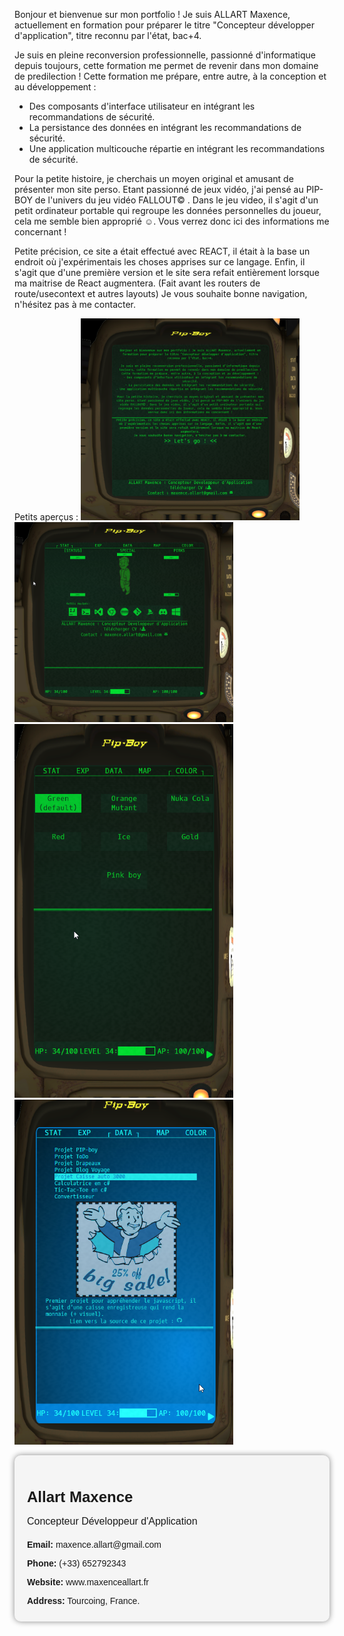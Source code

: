 Bonjour et bienvenue sur mon portfolio ! Je suis ALLART Maxence, actuellement en formation pour préparer le titre "Concepteur développer d'application", titre reconnu par l'état, bac+4.

Je suis en pleine reconversion professionnelle, passionné d'informatique depuis toujours, cette formation me permet de revenir dans mon domaine de predilection !
Cette formation me prépare, entre autre, à la conception et au développement :
- Des composants d'interface utilisateur en intégrant les recommandations de sécurité.
- La persistance des données en intégrant les recommandations de sécurité.
- Une application multicouche répartie en intégrant les recommandations de sécurité.

Pour la petite histoire, je cherchais un moyen original et amusant de présenter mon site perso. Etant passionné de jeux vidéo, j'ai pensé au PIP-BOY de l'univers du jeu vidéo FALLOUT© . Dans le jeu video, il s'agit d'un petit ordinateur portable qui regroupe les données personnelles du joueur, cela me semble bien approprié ☺. Vous verrez donc ici des informations me concernant !

Petite précision, ce site a était effectué avec REACT, il était à la base un endroit où j'expérimentais les choses apprises sur ce langage. Enfin, il s'agit que d'une première version et le site sera refait entièrement lorsque ma maitrise de React augmentera. (Fait avant les routers de route/usecontext et autres layouts)
Je vous souhaite bonne navigation, n'hésitez pas à me contacter.


Petits aperçus :
<img src="./src/assets/capturesReadme/desktop_abouthomepage_.png" alt="capture écran du site" width="350"/>
<img src="./src/assets/capturesReadme/desktop_statustab.png" alt="capture écran du site" width="350"/>
<img src="./src/assets/capturesReadme/mobile_colortab.png" alt="capture écran du site" width="350"/>
<img src="./src/assets/capturesReadme/mobile_datatab.png" alt="capture écran du site" width="350"/>

<div style="background-color: #F5F5F5; padding: 20px; border-radius: 10px; box-shadow: 0px 0px 10px #888888; font-family: Arial, sans-serif;">
<h1 style="font-size: 24px; margin-bottom: 10px;">Allart Maxence</h1>
<p style="font-size: 16px; margin-bottom: 20px;">Concepteur Développeur d'Application</p>
<p style="font-size: 14px; margin-bottom: 5px;"><strong>Email:</strong> maxence.allart@gmail.com</p>
<p style="font-size: 14px; margin-bottom: 5px;"><strong>Phone:</strong> (+33) 652792343</p>
<p style="font-size: 14px; margin-bottom: 5px;"><strong>Website:</strong> www.maxenceallart.fr</p>
<p style="font-size: 14px; margin-bottom: 5px;"><strong>Address:</strong> Tourcoing, France.</p>
</div>